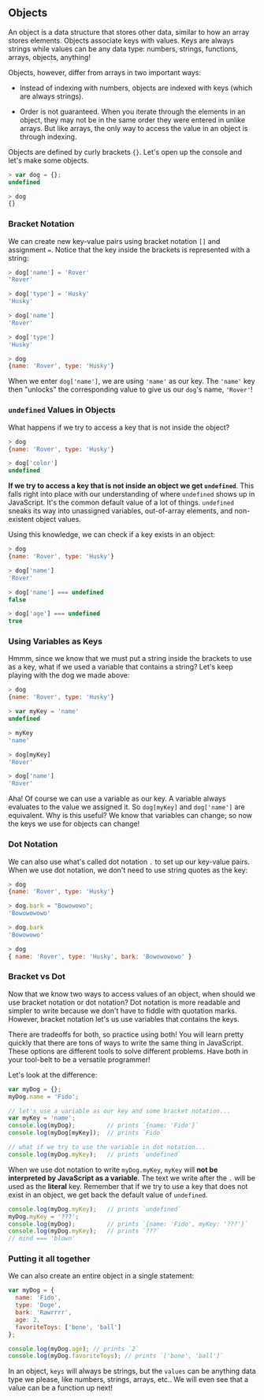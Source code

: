 ## Objects

An object is a data structure that stores other data, similar to how an array stores elements. Objects
associate keys with values. Keys are always strings while values can be any
data type: numbers, strings, functions, arrays, objects, anything!

Objects, however, differ from arrays in two important ways:

* Instead of indexing with numbers, objects are indexed with keys (which are always strings).

* Order is not guaranteed. When you iterate through the elements in an object,
they may not be in the same order they were entered in unlike arrays. But like arrays, the only
way to access the value in an object is through indexing.

Objects are defined by curly brackets `{}`. Let's open up the console and let's make
some objects.

```js
> var dog = {};
undefined

> dog
{}
```

### Bracket Notation
We can create new key-value pairs using bracket notation `[]` and assignment `=`.
Notice that the key inside the brackets is represented with a string:

```js
> dog['name'] = 'Rover'
'Rover'

> dog['type'] = 'Husky'
'Husky'

> dog['name']
'Rover'

> dog['type']
'Husky'

> dog
{name: 'Rover', type: 'Husky'}
```

When we enter `dog['name']`, we are using `'name'` as our key. The `'name'` key
then "unlocks" the corresponding value to give us our `dog`'s name, `'Rover'`!

### `undefined` Values in Objects
What happens if we try to access a key that is not inside the object?

```js
> dog
{name: 'Rover', type: 'Husky'}

> dog['color']
undefined
```

**If we try to access a key that is not inside an object we get `undefined`**. This
falls right into place with our understanding of where `undefined` shows up in
JavaScript. It's the common default value of a lot of things. `undefined` sneaks its
way into unassigned variables, out-of-array elements, and non-existent object values.

Using this knowledge, we can check if a key exists in an object:

```js
> dog
{name: 'Rover', type: 'Husky'}

> dog['name']
'Rover'

> dog['name'] === undefined
false

> dog['age'] === undefined
true
```

### Using Variables as Keys

Hmmm, since we know that we must put a string inside the brackets to use as a key,
what if we used a variable that contains a string? Let's keep playing with the dog
we made above:

```js
> dog
{name: 'Rover', type: 'Husky'}

> var myKey = 'name'
undefined

> myKey
'name'

> dog[myKey]
'Rover'

> dog['name']
'Rover'
```

Aha! Of course we can use a variable as our key. A variable always evaluates to the
value we assigned it. So `dog[myKey]` and `dog['name']` are equivalent. Why is this
useful? We know that variables can change; so now the keys we use for objects can
change!

### Dot Notation
We can also use what's called dot notation `.` to set up our key-value pairs. When
we use dot notation, we don't need to use string quotes as the key:

```js
> dog
{name: 'Rover', type: 'Husky'}

> dog.bark = "Bowowowo";
'Bowowowowo'

> dog.bark
'Bowowowo'

> dog
{ name: 'Rover', type: 'Husky', bark: 'Bowowowowo' }

```

### Bracket vs Dot

Now that we know two ways to access values of an object, when should we use
bracket notation or dot notation? Dot notation is more readable and simpler to write
because we don't have to fiddle with quotation marks. However, bracket notation let's
us use variables that contains the keys.

There are tradeoffs for both, so practice using both! You will learn pretty
quickly that there are tons of ways to write the same thing in JavaScript. These
options are different tools to solve different problems. Have both in your
tool-belt to be a versatile programmer!

Let's look at the difference:

```js
var myDog = {};
myDog.name = 'Fido';

// let's use a variable as our key and some bracket notation...
var myKey = 'name';
console.log(myDog);         // prints `{name: 'Fido'}`
console.log(myDog[myKey]);  // prints `Fido`

// what if we try to use the variable in dot notation...
console.log(myDog.myKey);   // prints `undefined`
```

When we use dot notation to write `myDog.myKey`, `myKey` will
**not be interpreted by JavaScript as a variable**. The text we write after the `.`
will be used as the **literal** key. Remember that if we try to use a key that does
not exist in an object, we get back the default value of `undefined`.

```js
console.log(myDog.myKey);   // prints `undefined`
myDog.myKey = '???';
console.log(myDog);         // prints `{name: 'Fido', myKey: '???'}`
console.log(myDog.myKey);   // prints `???`
// mind === 'blown'
```

### Putting it all together

We can also create an entire object in a single statement:

```js
var myDog = {
  name: 'Fido',
  type: 'Doge',
  bark: 'Rawrrrr',
  age: 2,
  favoriteToys: ['bone', 'ball']
};

console.log(myDog.age); // prints `2`
console.log(myDog.favoriteToys); // prints `['bone', 'ball']`
```

In an object, `keys` will always be strings, but the `values` can be anything data
type we please, like numbers, strings, arrays, etc.. We will even see that a value
can be a function up next!
